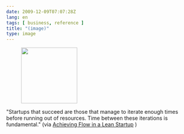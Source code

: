 ```yaml
---
date: 2009-12-09T07:07:28Z
lang: en
tags: [ business, reference ]
title: "(image)"
type: image
---
```


<figure>
<a
href="https://hugo.ferreira.cc/startups-that-succeed-are-those-that-manage-to/attachment/1185/"
rel="attachment"><img
src="/wp-content/uploads/2009/12/tumblr_kudwy7nmXr1qz82meo1_400-150x150.jpg"
srcset="/wp-content/uploads/2009/12/tumblr_kudwy7nmXr1qz82meo1_400-150x150.jpg 150w, /wp-content/uploads/2009/12/tumblr_kudwy7nmXr1qz82meo1_400.jpg 250w"
sizes="(max-width: 150px) 100vw, 150px" width="150" height="150" /></a></figure>

"Startups that succeed are those that manage to iterate enough times
before running out of resources. Time between these iterations is
fundamental." (via [Achieving Flow in a Lean
Startup](http://www.ashmaurya.com/2009/12/achieving-flow-in-a-lean-startup/)
)

